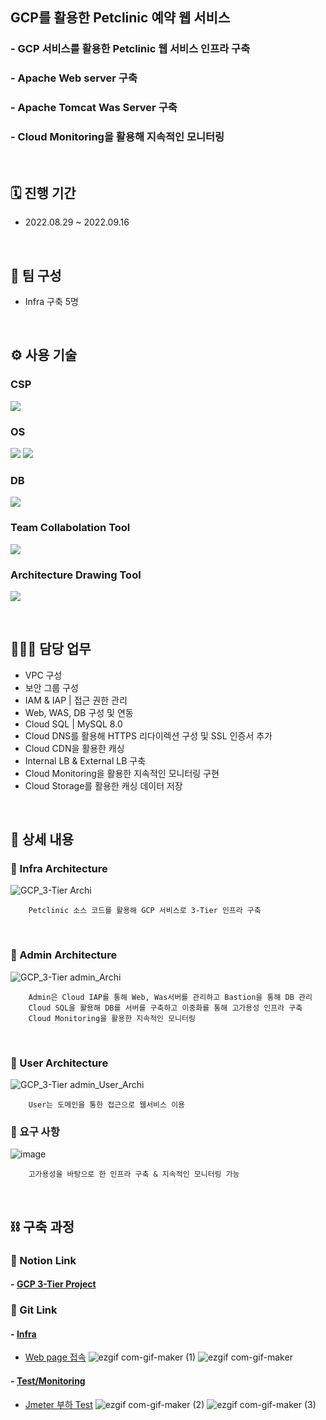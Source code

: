 ## GCP를 활용한 Petclinic 예약 웹 서비스
### - GCP 서비스를 활용한 Petclinic 웹 서비스 인프라 구축
### - Apache Web server 구축
### - Apache Tomcat Was Server 구축
### - Cloud Monitoring을 활용해 지속적인 모니터링

</br>

## 🗓️ 진행 기간
- 2022.08.29 ~ 2022.09.16

</br>

## 👥 팀 구성
- Infra 구축 5명

</br>

## ⚙️ 사용 기술
### CSP
<img src="https://img.shields.io/badge/Google GCP-4285F4?style=for-the-badge&logo=Google Cloud&logoColor=white"> <!--gcp-->

### OS
<img src="https://img.shields.io/badge/CentOS 7-262577?style=for-the-badge&logo=CentOS&logoColor=white"> <!--CentOS-->
<img src="https://img.shields.io/badge/Rocky Linux-10B981?style=for-the-badge&logo=Rocky Linux&logoColor=white"> <!--rocky linux-->

### DB
<img src="https://img.shields.io/badge/mysql 8.0-4479A1?style=for-the-badge&logo=mysql&logoColor=white">  <!--mysql-->

### Team Collabolation Tool
<img src="https://img.shields.io/badge/Notion-000000?style=for-the-badge&logo=Notion&logoColor=white"> <!--Notion-->

### Architecture Drawing Tool
<img src="https://img.shields.io/badge/Drawio-000000?style=for-the-badge&logo=Drawio&logoColor=white"> <!--Draw.io-->

</br>

## 🙋🏻‍♂️ 담당 업무
- VPC 구성
- 보안 그룹 구성
- IAM & IAP | 접근 권한 관리
- Web, WAS, DB 구성 및 연동
- Cloud SQL | MySQL 8.0
- Cloud DNS를 활용해 HTTPS 리다이렉션 구성 및 SSL 인증서 추가
- Cloud CDN을 활용한 캐싱
- Internal LB & External LB 구축
- Cloud Monitoring을 활용한 지속적인 모니터링 구현
- Cloud Storage를 활용한 캐싱 데이터 저장

</br>

## 📝 상세 내용 
### 📌 Infra Architecture
![GCP_3-Tier Archi](https://user-images.githubusercontent.com/117608997/215586587-744e29e8-8cd3-46c4-92ec-9ece0faee6e3.jpg)
```
    Petclinic 소스 코드를 활용해 GCP 서비스로 3-Tier 인프라 구축
```
</br>

### 📌 Admin Architecture
![GCP_3-Tier admin_Archi](https://user-images.githubusercontent.com/117608997/215586606-45eb6bf8-e740-4ab9-b79b-07f742850f0c.jpg)
```
    Admin은 Cloud IAP를 통해 Web, Was서버를 관리하고 Bastion을 통해 DB 관리
    Cloud SQL을 활용해 DB를 서버를 구축하고 이중화를 통해 고가용성 인프라 구축
    Cloud Monitoring을 활용한 지속적인 모니터링
```
</br>

### 📌 User Architecture
![GCP_3-Tier admin_User_Archi](https://user-images.githubusercontent.com/117608997/215586615-9d756b33-cdee-429f-96b0-f2fe8c9b16cd.jpg)
```
    User는 도메인을 통한 접근으로 웹서비스 이용
```

### 📌 요구 사항
![image](https://user-images.githubusercontent.com/117608997/215590440-a27d9469-42d4-4775-ab53-d5c7f1095402.png)
```
    고가용성을 바탕으로 한 인프라 구축 & 지속적인 모니터링 가능
```

</br>

## ⛓️ 구축 과정
### 🔗 Notion Link
#### - [GCP 3-Tier Project](https://glen-party-257.notion.site/GCP-3-Tier-45aa9757dff04334bc25a0c03d925c62)

### 🔗 Git Link
#### - [Infra](https://github.com/signaturejinn/GCP_3-Tier_Infra/tree/main/Infra)
- [Web page 접속](https://www.youtube.com/watch?v=65otWWli8Bo)
![ezgif com-gif-maker (1)](https://user-images.githubusercontent.com/117608997/215984714-70b815e9-62cc-4d30-8700-c691d1dc3ad1.gif)
![ezgif com-gif-maker](https://user-images.githubusercontent.com/117608997/215984721-e3ed0c08-ad08-49f4-bc1a-7a06d6ee2653.gif)

#### - [Test/Monitoring](https://github.com/signaturejinn/GCP_3-Tier_Infra/blob/main/Test/Monitoring/README.md)
- [Jmeter 부하 Test](https://youtu.be/YRAJHgAo0ZM)
![ezgif com-gif-maker (2)](https://user-images.githubusercontent.com/117608997/215985032-33f04674-0932-49a7-933b-28b33de89b62.gif)
![ezgif com-gif-maker (3)](https://user-images.githubusercontent.com/117608997/215985043-f3405f53-e0ec-4dc4-a3d5-3bbc825eed60.gif)


